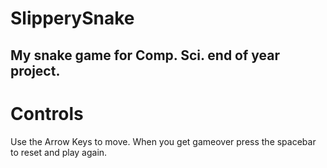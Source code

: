 # SlipperySnake
My snake game for Comp. Sci. end of year project.
-------
# Controls
Use the Arrow Keys to move.
When you get gameover press the spacebar to reset and play again.
